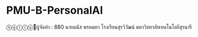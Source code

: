 # PMU-B-PersonalAI
ⓗⓔⓛⓛⓞ👋ผู้จัดทำ : 880 นายมนัส พรหมทา โรงเรียนสุรวิวัฒน์ มหาวิทยาลัยเทคโนโลยีสุรนารี

